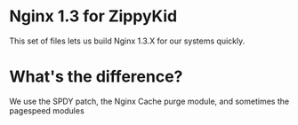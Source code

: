 Nginx 1.3 for ZippyKid
======================

This set of files lets us build Nginx 1.3.X for our systems quickly. 

What's the difference?
=====================

We use the SPDY patch, the Nginx Cache purge module, and sometimes the pagespeed modules 


